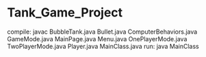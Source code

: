 # Tank_Game_Project
compile: javac BubbleTank.java Bullet.java ComputerBehaviors.java GameMode.java MainPage.java Menu.java OnePlayerMode.java TwoPlayerMode.java Player.java MainClass.java
run: java MainClass